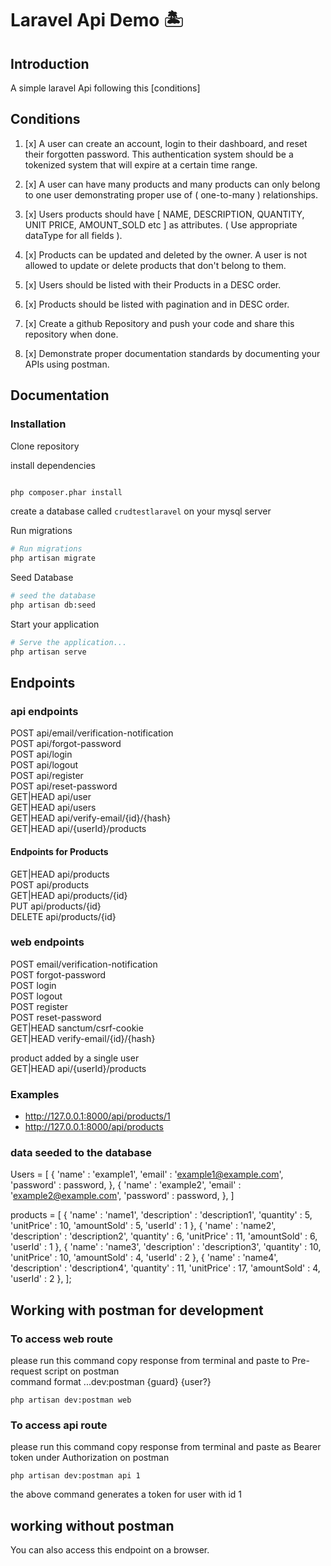 # Laravel Api Demo 🏝️

## Introduction

A simple laravel Api following this [conditions]


## Conditions 

  
1. [x] A user can create an account, login to their dashboard, and reset their forgotten password. This authentication system should be a tokenized system that will expire at a certain time range.

2. [x] A user can have many products and many products can only belong to one user demonstrating proper use of ( one-to-many ) relationships.

3. [x] Users products should have [ NAME, DESCRIPTION, QUANTITY, UNIT PRICE, AMOUNT_SOLD etc ] as attributes. ( Use appropriate dataType for all fields ).

4. [x] Products can be updated and deleted by the owner. A user is not allowed to update or delete products that don't belong to them.

5. [x] Users should be listed with their Products in a DESC order.

6. [x] Products should be listed with pagination and in DESC order.

7. [x] Create a github Repository and push your code and share this repository when done.

8. [x] Demonstrate proper documentation standards by documenting your APIs using postman.


## Documentation

### Installation

Clone repository



install dependencies
```bash

php composer.phar install

```

create a database called `crudtestlaravel` on your mysql server

Run migrations
```bash
# Run migrations
php artisan migrate

```

Seed Database 
```bash
# seed the database
php artisan db:seed

```

Start your application
```bash
# Serve the application...
php artisan serve
```

## Endpoints
### api endpoints

  POST      api/email/verification-notification   
  POST      api/forgot-password   
  POST      api/login   
  POST      api/logout   
  POST      api/register   
  POST      api/reset-password   
  GET|HEAD  api/user   
  GET|HEAD  api/users   
  GET|HEAD  api/verify-email/{id}/{hash}   
  GET|HEAD  api/{userId}/products  

#### Endpoints for Products

  GET|HEAD  api/products   
  POST      api/products   
  GET|HEAD  api/products/{id}   
  PUT       api/products/{id}   
  DELETE    api/products/{id}   
  
### web endpoints

  POST      email/verification-notification   
  POST      forgot-password   
  POST      login   
  POST      logout   
  POST      register   
  POST      reset-password   
  GET|HEAD  sanctum/csrf-cookie   
  GET|HEAD  verify-email/{id}/{hash}   

                                     


product added by a single user  
GET|HEAD api/{userId}/products  

### Examples

- http://127.0.0.1:8000/api/products/1
- http://127.0.0.1:8000/api/products


### data seeded to the database
Users = [
            {
                'name' : 'example1',
                'email' : 'example1@example.com',
                'password' : password,
            },
            {
                'name' : 'example2',
                'email' : 'example2@example.com',
                'password' : password,
            },
]

products = [
            {
                'name' : 'name1',
                'description' : 'description1',
                'quantity' : 5,
                'unitPrice' : 10,
                'amountSold' : 5,
                'userId' : 1
            },
            {
                'name' : 'name2',
                'description' : 'description2',
                'quantity' : 6,
                'unitPrice' : 11,
                'amountSold' : 6,
                'userId' : 1
            },
            {
                'name' : 'name3',
                'description' : 'description3',
                'quantity' : 10,
                'unitPrice' : 10,
                'amountSold' : 4,
                'userId' : 2
            },
            {
                'name' : 'name4',
                'description' : 'description4',
                'quantity' : 11,
                'unitPrice' : 17,
                'amountSold' : 4,
                'userId' : 2
            },
        ];
  
## Working with postman for development
  
### To access web route  

please run this command copy response from terminal and paste to Pre-request script on postman  
command format ...dev:postman {guard} {user?}  
  
```
php artisan dev:postman web
```

### To access api route
  
please run this command copy response from terminal and paste as Bearer token under Authorization on postman  
  
```
php artisan dev:postman api 1
```
the above command generates a token for user with id 1

## working without postman  
 
You can also access this endpoint on a browser.